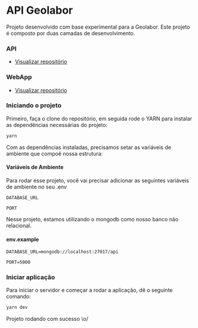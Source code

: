 
# API Geolabor

Projeto desenvolvido com base experimental para a Geolabor. Este projeto é composto por duas camadas de desenvolvimento.


### API

 - [Visualizar repositório](https://github.com/raphaeldavila/GeolaborApi)


### WebApp

 - [Visualizar repositório](https://github.com/raphaeldavila/GeolaborWebApp)


### Iniciando o projeto


Primeiro, faça o clone do repositório, em seguida rode o YARN para instalar as dependências necessárias do projeto:

```bash
yarn
```

Com as dependências instaladas, precisamos setar as variáveis de ambiente que compoẽ nossa estrutura:




#### Variáveis de Ambiente

Para rodar esse projeto, você vai precisar adicionar as seguintes variáveis de ambiente no seu .env

`DATABASE_URL`

`PORT`

Nesse projeto, estamos utilizando o mongodb como nosso banco não relacional.

#### env.example

`DATABASE_URL=mongodb://localhost:27017/api`

`PORT=5000`

### Iniciar aplicação

Para iniciar o servidor e começar a rodar a aplicação, dê o seguinte comando:

```bash
yarn dev
```

Projeto rodando com sucesso \o/




